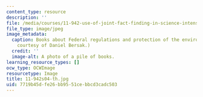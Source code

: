 ```yaml
---
content_type: resource
description: ''
file: /media/courses/11-942-use-of-joint-fact-finding-in-science-intensive-policy-disputes-part-ii-spring-2004/7719b45dfe26bb9551cebbcd3cadc503_11-942s04-th.jpg
file_type: image/jpeg
image_metadata:
  caption: Books about Federal regulations and protection of the environment. (Image
    courtesy of Daniel Bersak.)
  credit: ''
  image-alt: A photo of a pile of books.
learning_resource_types: []
ocw_type: OCWImage
resourcetype: Image
title: 11-942s04-th.jpg
uid: 7719b45d-fe26-bb95-51ce-bbcd3cadc503
---
```

